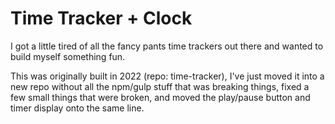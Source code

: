 # Time Tracker + Clock
I got a little tired of all the fancy pants time trackers out there and wanted to build myself something fun. 

This was originally built in 2022 (repo: time-tracker), I've just moved it into a new repo without all the npm/gulp stuff that was breaking things, fixed a few small things that were broken, and moved the play/pause button and timer display onto the same line.
